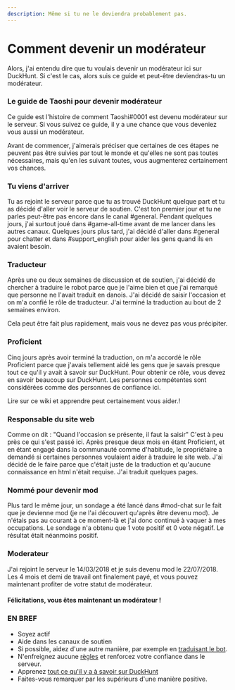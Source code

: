 ```yaml
---
description: Même si tu ne le deviendra probablement pas.
---
```


# Comment devenir un modérateur

Alors, j'ai entendu dire que tu voulais devenir un modérateur ici sur DuckHunt. Si c'est le cas, alors suis ce guide et peut-être deviendras-tu un modérateur.

### Le guide de Taoshi pour devenir modérateur

Ce guide est l'histoire de comment Taoshi\#0001 est devenu modérateur sur le serveur. Si vous suivez ce guide, il y a une chance que vous deveniez vous aussi un modérateur.

 Avant de commencer, j'aimerais préciser que certaines de ces étapes ne peuvent pas être suivies par tout le monde et qu'elles ne sont pas toutes nécessaires, mais qu'en les suivant toutes, vous augmenterez certainement vos chances.

### Tu viens d'arriver

Tu as rejoint le serveur parce que tu as trouvé DuckHunt quelque part et tu as décidé d'aller voir le serveur de soutien. C'est ton premier jour et tu ne parles peut-être pas encore dans le canal \#general. Pendant quelques jours, j'ai surtout joué dans \#game-all-time avant de me lancer dans les autres canaux. Quelques jours plus tard, j'ai décidé d'aller dans \#general pour chatter et dans \#support\_english pour aider les gens quand ils en avaient besoin.

### Traducteur

Après une ou deux semaines de discussion et de soutien, j'ai décidé de chercher à traduire le robot parce que je l'aime bien et que j'ai remarqué que personne ne l'avait traduit en danois. J'ai décidé de saisir l'occasion et on m'a confié le rôle de traducteur. J'ai terminé la traduction au bout de 2 semaines environ.

Cela peut être fait plus rapidement, mais vous ne devez pas vous précipiter.

### Proficient

Cinq jours après avoir terminé la traduction, on m'a accordé le rôle Proficient parce que j'avais tellement aidé les gens que je savais presque tout ce qu'il y avait à savoir sur DuckHunt. Pour obtenir ce rôle, vous devez en savoir beaucoup sur DuckHunt. Les personnes compétentes sont considérées comme des personnes de confiance ici.

Lire sur ce wiki et apprendre peut certainement vous aider.!

### Responsable du site web

Comme on dit : "Quand l'occasion se présente, il faut la saisir" C'est à peu près ce qui s'est passé ici. Après presque deux mois en étant Proficient, et en étant engagé dans la communauté comme d'habitude, le propriétaire a demandé si certaines personnes voulaient aider à traduire le site web. J'ai décidé de le faire parce que c'était juste de la traduction et qu'aucune connaissance en html n'était requise. J'ai traduit quelques pages.

### Nommé pour devenir mod

Plus tard le même jour, un sondage a été lancé dans \#mod-chat sur le fait que je devienne mod \(je ne l'ai découvert qu'après être devenu mod\). Je n'étais pas au courant à ce moment-là et j'ai donc continué à vaquer à mes occupations. Le sondage n'a obtenu que 1 vote positif et 0 vote négatif. Le résultat était néanmoins positif.

### Moderateur

J'ai rejoint le serveur le 14/03/2018 et je suis devenu mod le 22/07/2018. Les 4 mois et demi de travail ont finalement payé, et vous pouvez maintenant profiter de votre statut de modérateur.

#### Félicitations, vous êtes maintenant un modérateur !

### EN BREF

* Soyez actif
* Aide dans les canaux de soutien
* Si possible, aidez d'une autre manière, par exemple en [traduisant le bot](../players-guide/how-to-contribute-to-the-bot.md).
* N'enfreignez aucune [règles](how-to-join.md) et renforcez votre confiance dans le serveur.
* Apprenez [tout ce qu'il y a à savoir sur DuckHunt](../players-guide/players-quickstart.md)
* Faites-vous remarquer par les supérieurs d'une manière positive.


